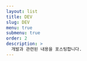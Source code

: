 ```yaml
---
layout: list
title: DEV
slug: DEV
menu: true
submenu: true
order: 2
description: >
  개발과 관련된 내용을 포스팅합니다.
---
```

